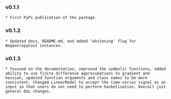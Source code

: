 ### v0.1.1
    * First PyPi publication of the package.

### v0.1.2
    * Updated docs, README.md, and added 'whitening' flag for NegentropyCost instances.

### v0.1.3
    * Focused on the documentation, improved the symbolic functions, added ability to use finite difference approximations to gradient and hessian, updated function arguments and class names to be more consistent. Changed LinearModel to accept the time-series signal as an input so that users do not need to perform hankelisation. Overall just general QoL changes.
